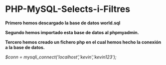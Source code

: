 # PHP-MySQL-Selects-i-Filtres

**Primero hemos descargado la base de datos world.sql**

**Segundo hemos importado esta base de datos al phpmyadmin.**

**Tercero hemos creado un fichero php en el cual hemos hecho la conexión a la base de datos.**


*$conn = mysqli_connect('localhost','kevin','kevin123');*
